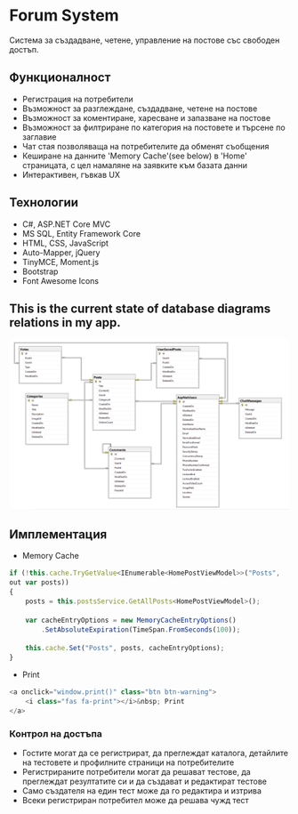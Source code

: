 # Forum System
Система за създадване, четене, управление на постове със свободен достъп.

## Функционалност
* Регистрация на потребители
* Възможност за разглеждане, създадване, четене на постове
* Възможност за коментиране, харесване и запазване на постове
* Възможност за филтриране по категория на постовете и търсене по заглавие
* Чат стая позволяваща на потребителите да обменят съобщения
* Кеширане на данните 'Memory Cache'(see below) в 'Home' страницата, с цел намаляне на заявките към базата данни
* Интерактивен, гъвкав UX

## Технологии
* C#, ASP.NET Core MVC
* MS SQL, Entity Framework Core
* HTML, CSS, JavaScript
* Auto-Mapper, jQuery
* TinyMCE, Moment.js
* Bootstrap
* Font Awesome Icons

## This is the current state of database diagrams relations in my app.

![](DatabaseDiagrams.png)

## Имплементация

* Memory Cache
```javascript
if (!this.cache.TryGetValue<IEnumerable<HomePostViewModel>>("Posts",
out var posts))
{
    posts = this.postsService.GetAllPosts<HomePostViewModel>();

    var cacheEntryOptions = new MemoryCacheEntryOptions()
        .SetAbsoluteExpiration(TimeSpan.FromSeconds(100));

    this.cache.Set("Posts", posts, cacheEntryOptions);
}
```
* Print
```javascript
<a onclick="window.print()" class="btn btn-warning">
    <i class="fas fa-print"></i>&nbsp; Print
</a>
```

### Контрол на достъпа
* Гостите могат да се регистрират, да преглеждат каталога, детайлите на тестовете и профилните страници на потребителите
* Регистрираните потребители могат да решават тестове, да преглеждат резултатите си и да създават и редактират тестове
* Само създателя на един тест може да го редактира и изтрива
* Всеки регистриран потребител може да решава чужд тест